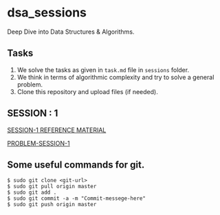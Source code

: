 # dsa_sessions

Deep Dive into Data Structures &amp; Algorithms.

## Tasks 

1. We solve the tasks as given in ```task.md``` file in ```sessions``` folder.
2. We think in terms of algorithmic complexity and try to solve a general problem. 
3. Clone this repository and upload files (if needed).


## SESSION : 1

[SESSION-1 REFERENCE MATERIAL](https://docs.google.com/presentation/d/1cuvYXb8OdyYfJmVp_ZqTWzU6O13t77tGtFdqT1IgmBo/edit#slide=id.p)

[PROBLEM-SESSION-1](https://www.hackerearth.com/practice/algorithms/graphs/minimum-spanning-tree/tutorial/)

## Some useful commands for git.

```
$ sudo git clone <git-url>
$ sudo git pull origin master
$ sudo git add .
$ sudo git commit -a -m "Commit-messege-here"
$ sudo git push origin master
```

